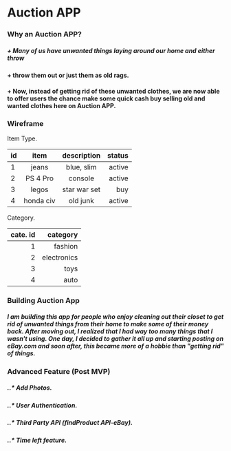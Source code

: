 # Auction APP

### Why an Auction APP?
##### + Many of us have unwanted things laying around our home and either throw
#### + throw them out or just them as old rags.
#### + Now, instead of getting rid of these unwanted clothes, we are now able to offer users the chance make some quick cash buy selling old and wanted clothes here on Auction APP.



### Wireframe






 Item Type.

 | id |   item   | description | status | 
 |----|:--------:|:-----------:|-------:|
 |  1 | jeans    | blue, slim  | active |
 |  2 | PS 4 Pro | console     | active |
 |  3 | legos    | star war set| buy    |
 |  4 | honda civ| old junk    | active |



  Category.                       
 
 | cate. id |   category   |
 |---------:|-------------:|
 |   1      |  fashion     |
 |   2      |  electronics |
 |   3      |  toys        |
 |   4      |  auto        |     


 ### Building Auction App
 ##### I am building this app for people who enjoy cleaning out their closet to get rid of unwanted things from their home to make some of their money back. After moving out, I realized that I had way too many things that I wasn't using. One day, I decided to gather it all up and starting posting on eBay.com and soon after, this became more of a hobbie than "getting rid" of things.

 ### Advanced Feature (Post MVP)
 ##### ..* Add Photos.
 ##### ..* User Authentication.
 ##### ..* Third Party API (findProduct API-eBay).
 ##### ..* Time left feature.



